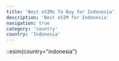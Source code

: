 ```yaml
---
title: 'Best eSIMs To Buy for Indonesia'
description: 'Best eSIM for Indonesia'
navigation: true
category: 'country'
country: 'Indonesia'
---
```


::esim{country="indonesia"}
